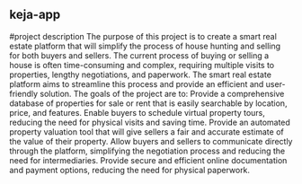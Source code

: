 ## keja-app
#project description
The purpose of this project is to create a smart real estate platform that will simplify the process of house hunting and selling for both buyers and sellers. The current process of buying or selling a house is often time-consuming and complex, requiring multiple visits to properties, lengthy negotiations, and paperwork. The smart real estate platform aims to streamline this process and provide an efficient and user-friendly solution.
The goals of the project are to:
Provide a comprehensive database of properties for sale or rent that is easily searchable by location, price, and features.
Enable buyers to schedule virtual property tours, reducing the need for physical visits and saving time.
Provide an automated property valuation tool that will give sellers a fair and accurate estimate of the value of their property.
Allow buyers and sellers to communicate directly through the platform, simplifying the negotiation process and reducing the need for intermediaries.
Provide secure and efficient online documentation and payment options, reducing the need for physical paperwork.
 
